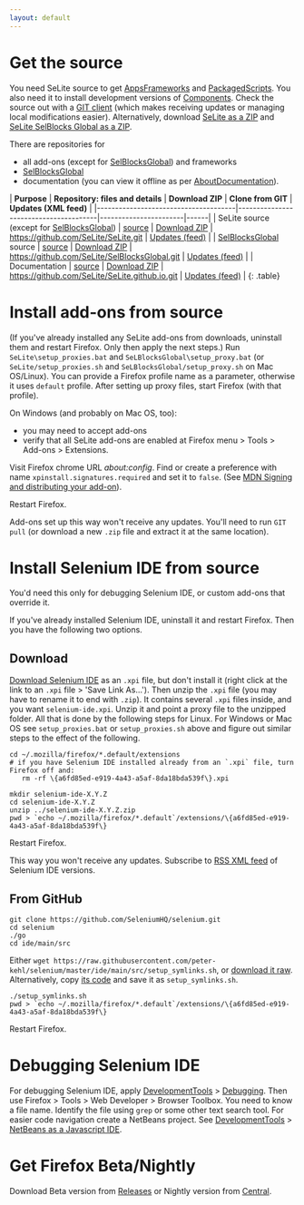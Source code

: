 ```yaml
---
layout: default
---
```


# Get the source #
You need SeLite source to get [AppsFrameworks](AppsFrameworks) and [PackagedScripts](PackagedScripts). You also need it to install development versions of [Components](Components). Check the source out with a [GIT client](http://git-scm.com/downloads) (which makes receiving updates or managing local modifications easier). Alternatively, download [SeLite as a ZIP](https://github.com/SeLite/SeLite/archive/master.zip) and [SeLite SelBlocks Global as a ZIP](https://github.com/SeLite/SelBlocksGlobal/archive/master.zip).

There are repositories for

* all add-ons (except for [SelBlocksGlobal](SelBlocksGlobal)) and frameworks
* [SelBlocksGlobal](SelBlocksGlobal)
* documentation (you can view it offline as per [AboutDocumentation](AboutDocumentation)).

| **Purpose**                        | **Repository: files and details** | **Download ZIP** | **Clone from GIT** | **Updates (XML feed)** |
|--------------------------------------|---------------------------------------|-----------------------|------|
| SeLite source (except for [SelBlocksGlobal](SelBlocksGlobal)) | [source](https://github.com/SeLite/SeLite) | [Download ZIP](https://github.com/SeLite/SeLite/archive/master.zip) | https://github.com/SeLite/SeLite.git | [Updates (feed)](https://github.com/SeLite/SeLite/commits/master.atom) |
| [SelBlocksGlobal](SelBlocksGlobal) source                | [source](https://github.com/SeLite/SelBlocksGlobal) | [Download ZIP](https://github.com/SeLite/SelBlocksGlobal/archive/master.zip) | https://github.com/SeLite/SelBlocksGlobal.git | [Updates (feed)](https://github.com/SeLite/SeLBlocksGlobal/commits/master.atom) |
| Documentation                | [source](https://github.com/SeLite/SeLite.github.io) | [Download ZIP](https://github.com/SeLite/SeLite.github.io/archive/master.zip) | https://github.com/SeLite/SeLite.github.io.git | [Updates (feed)](https://github.com/SeLite/SeLite.github.io/commits/master.atom) |
{: .table}

# Install add-ons from source #
(If you've already installed any SeLite add-ons from downloads, uninstall them and restart Firefox. Only then apply the next steps.) Run `SeLite\setup_proxies.bat` and `SeLBlocksGlobal\setup_proxy.bat` (or `SeLite/setup_proxies.sh` and `SeLBlocksGlobal/setup_proxy.sh` on Mac OS/Linux). You can provide a Firefox profile name as a parameter, otherwise it uses `default` profile. After setting up proxy files, start Firefox (with that profile).

On Windows (and probably on Mac OS, too):

  * you may need to accept add-ons
  * verify that all SeLite add-ons are enabled at Firefox menu > Tools > Add-ons > Extensions.

Visit Firefox chrome URL _about:config_. Find or create a preference with name `xpinstall.signatures.required` and set it to `false`. (See [MDN Signing and distributing your add-on](https://developer.mozilla.org/en-US/Add-ons/Distribution)). <!-- Also see https://support.mozilla.org/en-US/kb/add-on-signing-in-firefox?as=u&utm_source=inproduct and https://wiki.mozilla.org/Add-ons/Extension_Signing -->

Restart Firefox.

Add-ons set up this way won't receive any updates. You'll need to run `GIT pull` (or download a new `.zip` file and extract it at the same location).

# Install Selenium IDE from source #
You'd need this only for debugging Selenium IDE, or custom add-ons that override it.

If you've already installed Selenium IDE, uninstall it and restart Firefox. Then you have the following two options.

## Download ##
[Download Selenium IDE](https://addons.mozilla.org/en-US/firefox/addon/selenium-ide/) as an `.xpi` file, but don't install it (right click at the link to an `.xpi` file >  'Save Link As...'). Then unzip the `.xpi` file (you may have to rename it to end with `.zip`). It contains several `.xpi` files inside, and you want `selenium-ide.xpi`. Unzip it and point a proxy file to the unzipped folder. All that is done by the following steps for Linux. For Windows or Mac OS see `setup_proxies.bat` or `setup_proxies.sh` above and figure out similar steps to the effect of the following.

```
cd ~/.mozilla/firefox/*.default/extensions
# if you have Selenium IDE installed already from an `.xpi` file, turn Firefox off and:
   rm -rf \{a6fd85ed-e919-4a43-a5af-8da18bda539f\}.xpi

mkdir selenium-ide-X.Y.Z
cd selenium-ide-X.Y.Z
unzip ../selenium-ide-X.Y.Z.zip
pwd > `echo ~/.mozilla/firefox/*.default`/extensions/\{a6fd85ed-e919-4a43-a5af-8da18bda539f\}
```

Restart Firefox.

This way you won't receive any updates. Subscribe to [RSS XML feed](https://addons.mozilla.org/en-US/firefox/addon/selenium-ide/versions/format:rss) of Selenium IDE versions.

## From GitHub ##
```
git clone https://github.com/SeleniumHQ/selenium.git
cd selenium
./go
cd ide/main/src
```

Either `wget https://raw.githubusercontent.com/peter-kehl/selenium/master/ide/main/src/setup_symlinks.sh`, or [download it raw](https://raw.githubusercontent.com/peter-kehl/selenium/master/ide/main/src/setup_symlinks.sh). Alternatively, copy [its code](https://github.com/peter-kehl/selenium/blob/master/ide/main/src/setup_symlinks.sh) and save it as `setup_symlinks.sh`.


```
./setup_symlinks.sh
pwd > `echo ~/.mozilla/firefox/*.default`/extensions/\{a6fd85ed-e919-4a43-a5af-8da18bda539f\}
```

Restart Firefox.

# Debugging Selenium IDE #
For debugging Selenium IDE, apply [DevelopmentTools](DevelopmentTools) > [Debugging](DevelopmentTools#debugging). Then use Firefox > Tools > Web Developer > Browser Toolbox. You need to know a file name. Identify the file using `grep` or some other text search tool. For easier code navigation create a NetBeans project. See [DevelopmentTools](DevelopmentTools) > [NetBeans as a Javascript IDE](DevelopmentTools#netbeans-as-a-javascript-ide).

# Get Firefox Beta/Nightly #
Download Beta version from [Releases](http://ftp.mozilla.org/pub/firefox/releases/) or Nightly version from [Central](http://ftp.mozilla.org/pub/firefox/nightly/latest-mozilla-central/).